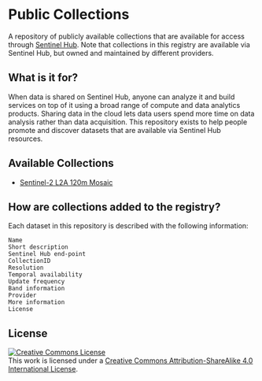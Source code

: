 # Public Collections
A repository of publicly available collections that are available for access through [Sentinel Hub](https://www.sentinel-hub.com/). Note that collections in this registry are available via Sentinel Hub, but owned and maintained by different providers.

## What is it for?

When data is shared on Sentinel Hub, anyone can analyze it and build services on top of it using a broad range of compute and data analytics products. Sharing data in the cloud lets data users spend more time on data analysis rather than data acquisition. This repository exists to help people promote and discover datasets that are available via Sentinel Hub resources.

## Available Collections

- [Sentinel-2 L2A 120m Mosaic](collections/sentinel-s2-l2a-mosaic-120)

## How are collections added to the registry?

Each dataset in this repository is described with the following information:

```
Name
Short description
Sentinel Hub end-point
CollectionID
Resolution
Temporal availability
Update frequency
Band information
Provider
More information
License
```

## License

<a rel="license" href="http://creativecommons.org/licenses/by-sa/4.0/">
<img alt="Creative Commons License" style="border-width:0" src="https://i.creativecommons.org/l/by-sa/4.0/88x31.png" /></a>
<br />
This work is licensed under a <a rel="license" href="http://creativecommons.org/licenses/by-sa/4.0/">Creative Commons Attribution-ShareAlike 4.0 International License</a>.
